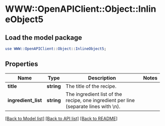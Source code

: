 # WWW::OpenAPIClient::Object::InlineObject5

## Load the model package
```perl
use WWW::OpenAPIClient::Object::InlineObject5;
```

## Properties
Name | Type | Description | Notes
------------ | ------------- | ------------- | -------------
**title** | **string** | The title of the recipe. | 
**ingredient_list** | **string** | The ingredient list of the recipe, one ingredient per line (separate lines with \\n). | 

[[Back to Model list]](../README.md#documentation-for-models) [[Back to API list]](../README.md#documentation-for-api-endpoints) [[Back to README]](../README.md)


